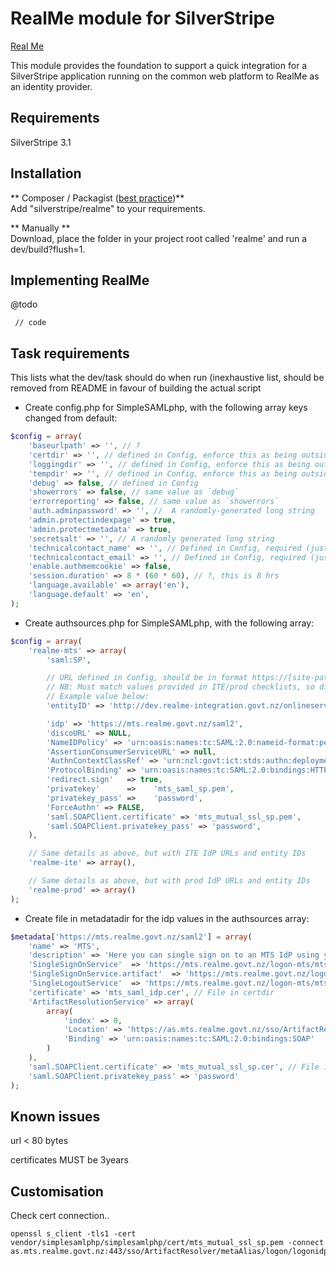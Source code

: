 # RealMe module for SilverStripe

[Real Me](https://www.realme.govt.nz/)

This module provides the foundation to support a quick integration for a SilverStripe application running on the 
common web platform to RealMe as an identity provider. 

## Requirements

SilverStripe 3.1

## Installation

** Composer / Packagist ([best practice](http://doc.silverstripe.org/framework/en/trunk/installation/composer))**  
Add "silverstripe/realme" to your requirements.

** Manually **  
Download, place the folder in your project root called 'realme' and run a dev/build?flush=1.

## Implementing RealMe

@todo

```
 // code
```

## Task requirements

This lists what the dev/task should do when run (inexhaustive list, should be removed from README in favour of building the actual script

* Create config.php for SimpleSAMLphp, with the following array keys changed from default:

```php
$config = array(
	'baseurlpath' => '', // ?
	'certdir' => '', // defined in Config, enforce this as being outside webroot, no default value
	'loggingdir' => '', // defined in Config, enforce this as being outside webroot, /var/log/simplesaml by default?
	'tempdir' => '', // defined in Config, enforce this as being outside webroot, /tmp/simplesaml by default?
	'debug' => false, // defined in Config
	'showerrors' => false, // same value as `debug`
	'errorreporting' => false, // same value as `showerrors`
	'auth.adminpassword' => '', //  A randomly-generated long string
	'admin.protectindexpage' => true,
	'admin.protectmetadata' => true,
	'secretsalt' => '', // A randomly generated long string
	'technicalcontact_name' => '', // Defined in Config, required (just in case)
	'technicalcontact_email' => '', // Defined in Config, required (just in case)
	'enable.authmemcookie' => false,
	'session.duration' => 8 * (60 * 60), // ?, this is 8 hrs
	'language.available' => array('en'),
	'language.default' => 'en',
);
```

* Create authsources.php for SimpleSAMLphp, with the following array:

```php
$config = array(
	'realme-mts' => array(
		'saml:SP',

		// URL defined in Config, should be in format https://[site-path.govt.nz]/[privacy realm]/[service-name]
		// NB: Must match values provided in ITE/prod checklists, so discussion required with dev team to resolve this
		// Example value below:
		'entityID' => 'http://dev.realme-integration.govt.nz/onlineservices/service1',

		'idp' => 'https://mts.realme.govt.nz/saml2',
		'discoURL' => NULL,
		'NameIDPolicy' => 'urn:oasis:names:tc:SAML:2.0:nameid-format:persistent',
		'AssertionConsumerServiceURL' => null,
		'AuthnContextClassRef' => 'urn:nzl:govt:ict:stds:authn:deployment:GLS:SAML:2.0:ac:classes:ModStrength',
		'ProtocolBinding' => 'urn:oasis:names:tc:SAML:2.0:bindings:HTTP-Artifact',
		'redirect.sign'	  => true,
		'privatekey'	  =>	'mts_saml_sp.pem',
		'privatekey_pass' =>	'password',
		'ForceAuthn' => FALSE,
		'saml.SOAPClient.certificate' => 'mts_mutual_ssl_sp.pem',
		'saml.SOAPClient.privatekey_pass' => 'password',
	),

	// Same details as above, but with ITE IdP URLs and entity IDs
	'realme-ite' => array(),

	// Same details as above, but with prod IdP URLs and entity IDs
	'realme-prod' => array()
);
```

* Create file in metadatadir for the idp values in the authsources array:

```php
$metadata['https://mts.realme.govt.nz/saml2'] = array(
	'name' => 'MTS',
	'description' => 'Here you can single sign on to an MTS IdP using your RealMe logon',
	'SingleSignOnService'  => 'https://mts.realme.govt.nz/logon-mts/mtsEntryPoint',
	'SingleSignOnService.artifact'  => 'https://mts.realme.govt.nz/logon-mts/mtsEntryPoint',
	'SingleLogoutService'  => 'https://mts.realme.govt.nz/logon-mts/mtsEntryPoint',
	'certificate' => 'mts_saml_idp.cer', // File in certdir
	'ArtifactResolutionService' => array(
		array(
			'index' => 0,
			'Location' => 'https://as.mts.realme.govt.nz/sso/ArtifactResolver/metaAlias/logon/logonidp',
			'Binding' => 'urn:oasis:names:tc:SAML:2.0:bindings:SOAP'
		)
	),
	'saml.SOAPClient.certificate' => 'mts_mutual_ssl_sp.cer', // File in certdir
	'saml.SOAPClient.privatekey_pass' => 'password'
);
```

## Known issues
url < 80 bytes

certificates MUST be 3years

## Customisation


Check cert connection..
```
openssl s_client -tls1 -cert vendor/simplesamlphp/simplesamlphp/cert/mts_mutual_ssl_sp.pem -connect as.mts.realme.govt.nz:443/sso/ArtifactResolver/metaAlias/logon/logonidp

```